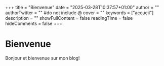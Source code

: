 +++
title = "Bienvenue"
date = "2025-03-28T10:37:57+01:00"
author = ""
authorTwitter = "" #do not include @
cover = ""
keywords = ["accueil"]
description = ""
showFullContent = false
readingTime = false
hideComments = false
+++

# Bienvenue

Bonjour et bienvenue sur mon blog!